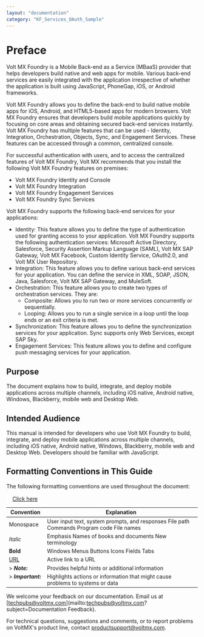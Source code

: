 ```yaml
---
layout: "documentation"
category: "KF_Services_OAuth_Sample"
---
```

                           


Preface
=======

Volt MX  Foundry is a Mobile Back-end as a Service (MBaaS) provider that helps developers build native and web apps for mobile. Various back-end services are easily integrated with the application irrespective of whether the application is built using JavaScript, PhoneGap, iOS, or Android frameworks.

Volt MX  Foundry allows you to define the back-end to build native mobile apps for iOS, Android, and HTML5-based apps for modern browsers. Volt MX Foundry ensures that developers build mobile applications quickly by focusing on core areas and obtaining secured back-end services instantly. Volt MX Foundry has multiple features that can be used - Identity, Integration, Orchestration, Objects, Sync, and Engagement Services. These features can be accessed through a common, centralized console.

For successful authentication with users, and to access the centralized features of Volt MX Foundry, Volt MX recommends that you install the following Volt MX Foundry features on premises:

*   Volt MX Foundry Identity and Console
*   Volt MX Foundry Integration
*   Volt MX Foundry Engagement Services
*   Volt MX Foundry Sync Services

Volt MX  Foundry supports the following back-end services for your applications:

*   Identity: This feature allows you to define the type of authentication used for granting access to your application. Volt MX Foundry supports the following authentication services: Microsoft Active Directory, Salesforce, Security Assertion Markup Language (SAML), Volt MX SAP Gateway, Volt MX Facebook, Custom Identity Service, OAuth2.0, and Volt MX User Repository.
*   Integration: This feature allows you to define various back-end services for your application. You can define the service in XML, SOAP, JSON, Java, Salesforce, Volt MX SAP Gateway, and MuleSoft.
*   Orchestration: This feature allows you to create two types of orchestration services. They are:
    *   Composite: Allows you to run two or more services concurrently or sequentially.
    *   Looping: Allows you to run a single service in a loop until the loop ends or an exit criteria is met.
*   Synchronization: This feature allows you to define the synchronization services for your application. Sync supports only Web Services, except SAP Sky.
*   Engagement Services: This feature allows you to define and configure push messaging services for your application.

Purpose
-------

The document explains how to build, integrate, and deploy mobile applications across multiple channels, including iOS native, Android native, Windows, Blackberry, mobile web and Desktop Web.

Intended Audience
-----------------

This manual is intended for developers who use Volt MX Foundry to build, integrate, and deploy mobile applications across multiple channels, including iOS native, Android native, Windows, Blackberry, mobile web and Desktop Web. Developers should be familiar with JavaScript.  

Formatting Conventions in This Guide
------------------------------------

The following formatting conventions are used throughout the document:

[![Closed](../Skins/Default/Stylesheets/Images/transparent.gif)Click here](javascript:void(0);)

  
| Convention | Explanation |
| --- | --- |
| Monospace | User input text, system prompts, and responses File path Commands Program code File names |
| _Italic_ | Emphasis Names of books and documents New terminology |
| **Bold** | Windows Menus Buttons Icons Fields Tabs |
| [URL](http://a/) | Active link to a URL |
| > **_Note:_**   | Provides helpful hints or additional information |
| > **_Important:_**   | Highlights actions or information that might cause problems to systems or data |

We welcome your feedback on our documentation. Email us at [techpubs@voltmx.com](mailto:techpubs@voltmx.com?subject=Documentation Feedback).

For technical questions, suggestions and comments, or to report problems on VoltMX's product line, contact [productsupport@voltmx.com](mailto:productsupport@voltmx.com).
